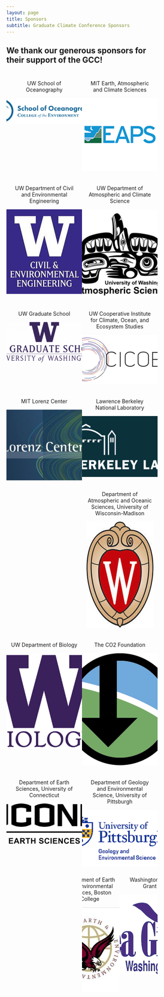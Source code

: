 ```yaml
---
layout: page
title: Sponsors
subtitle: Graduate Climate Conference Sponsors
---
```


## We thank our generous sponsors for their support of the GCC!


<style>
* {
  box-sizing: border-box;
}

.column {
  float: left;
  padding: 10px;
  background-color: site.page-col;
  border: 5px black;
  margin-right: auto;
  margin-left: auto;
  justify-items: center;
  align-items: center;
  text-align: center;
  align-self: center;
}

/* .a .img {
  height: 200px;
  width: auto;
} */

.left {
  width: 50%;
}

.right {
  width: 50%;
}

/* Clear floats after the columns */
.row:after {
  content: "";
  display: table;
  clear: both;
}

.top-buffer { margin-top:20px; }
</style>

<div class="row">
      <div class="column left">
        <p>UW School of Oceanography</p>
        <a target="_blank" href="https://www.ocean.washington.edu"><img src="/assets/img/sponsors/UW_oceanography" alt="UW School of Oceanography" style="max-height=300px; max-width:300px;"></a>
      </div>
      <div class="column right">
        <p>MIT Earth, Atmospheric and Climate Sciences</p>
        <a target="_blank" href="https://www.eaps.mit.edu"><img src="/assets/img/sponsors/mit_eaps.png" alt="MIT Earth, Atmospheric and Climate Sciences" style="max-height=300px; max-width:300px;"></a>
      </div>
      <!--
      <div class="column left">
        <p>The National Science Foundation</p>
        <a target="_blank" href="https://www.nsf.gov"><img src="/assets/img/sponsors/nsf.png" alt="National Science Foundation" style="max-height=300px; max-width:300px;"></a>
      </div>
      -->
      <div class="column right">
        <p>UW Department of Civil and Environmental Engineering</p>
        <a target="_blank" href="https://www.ce.washington.edu"><img src="/assets/img/sponsors/cee.jpeg" alt="UW Department of Civil and Environmental Engineering" style="max-height=300px; max-width:300px;"></a>
      </div>
      <div class="column left">
        <p>UW Department of Atmospheric and Climate Science</p>
        <a target="_blank" href="https://atmos.uw.edu/"><img src="/assets/img/sponsors/UW_atmos.jpeg" alt="UW Department of Atmospheric and Climate Science" style="max-height=300px; max-width:300px;"></a>
      </div>
      <div class="column right">
        <p>UW Graduate School</p>
        <a target="_blank" href="https://www.grad.uw.edu"><img src="/assets/img/sponsors/uw-grad-school.png" alt="UW Graduate School" style="max-height=300px; max-width:300px;"></a>
      </div>
      <div class="column left">
        <p>UW Cooperative Institute for Climate, Ocean, and Ecosystem Studies</p>
        <a target="_blank" href="https://www.cicoes.uw.edu"><img src="/assets/img/sponsors/cicoes.png" alt="UW Cooperative Institute for Climate, Ocean, and Ecosystem Studies" style="max-height=300px; max-width:300px;"></a>
      </div>
      <div class="column right">
        <p>MIT Lorenz Center</p>
        <a target="_blank" href="https://www.lorenz.mit.edu"><img src="/assets/img/sponsors/MIT Lorenz Center.jpg" alt="MIT Lorenz Center" style="max-height=300px; max-width:300px;"></a>
      </div>
      <div class="column left">
        <p>Lawrence Berkeley National Laboratory</p>
        <a target="_blank" href="http://www.lbnl.gov"><img src="/assets/img/sponsors/lbnl.png" alt="Lawrence Berkeley National Laboratory" style="max-height=300px; max-width:300px;"></a>
      </div>
      <div class="column right">
        <p>Department of Atmospheric and Oceanic Sciences, University of Wisconsin-Madison</p>
        <a target="_blank" href="https://www.aos.wisc.edu"><img src="/assets/img/sponsors/uw_aos.jpeg" alt="Department of Atmospheric and Oceanic Sciences, University of Wisconsin-Madison" style="max-height=300px; max-width:300px;"></a>
      </div>
      <div class="column left">
        <p>UW Department of Biology</p>
        <a target="_blank" href="https://www.biology.washington.edu"><img src="/assets/img/sponsors/UW_biology.jpg" alt="UW Department of Biology" style="max-height=300px; max-width:300px;"></a>
      </div>
      <div class="column left">
        <p>The CO2 Foundation</p>
        <a target="_blank" href="https://www.co2foundation.org"><img src="/assets/img/sponsors/co2foundationlogo.png" alt="The CO2 Foundation" style="max-height=300px; max-width:300px;"></a>
      </div>
      <div class="column right">
        <p>Department of Earth Sciences, University of Connecticut</p>
        <a target="_blank" href="https://www.earthsciences.uconn.edu"><img src="/assets/img/sponsors/uconn_earthsci.png" alt="Department of Earth Sciences, University of Connecticut" style="max-height=300px; max-width:300px;"></a>
      </div>
      <div class="column left">
        <p>Department of Geology and Environmental Science, University of Pittsburgh</p>
        <a target="_blank" href="https://www.geology.pitt.edu"><img src="/assets/img/sponsors/pitt_earthsci.png" alt="Department of Geology and Environmental Science, University of Pittsburgh" style="max-height=300px; max-width:300px;"></a>
      <div class="column right">
        <p>Department of Earth and Environmental Sciences, Boston College</p>
        <a target="_blank" href="https://www.bc.edu/bc-web/schools/morrissey/departments/eesc.htm"><img src="/assets/img/sponsors/boston_earthsci.jpeg" alt="Department of Earth and Environmental Sciences, Boston College" style="max-height=300px; max-width:300px;"></a>
      </div>
       <div class="column right">
        <p>Washington Sea Grant</p>
        <a target="_blank" href="https://wsg.washington.edu/"><img src="/assets/img/sponsors/SeaGrantLogo.png" alt="Washington Sea Grant" style="max-height=300px; max-width:300px;"></a>
      </div>

